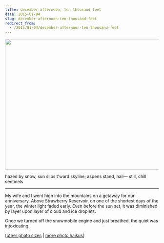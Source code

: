 ```yaml
---
title: december afternoon, ten thousand feet
date: 2015-01-04
slug: december-afternoon-ten-thousand-feet
redirect_from:
  - /2015/01/04/december-afternoon-ten-thousand-feet
---
```


<a href="https://www.flickr.com/photos/daniel_hardman/16107071596/sizes/h/"><img class="aligncenter" alt="" src="https://farm8.staticflickr.com/7538/16107071596_3838b2c5e3_z.jpg" width="640" height="427" /></a>
<p class="haiku">hazed by snow, sun slips
t'ward skyline; aspens stand, hail—
still, chill sentinels</p>


<hr />

My wife and I went high into the mountains on a getaway for our anniversary. Above Strawberry Reservoir, on one of the shortest days of the year, the winter light faded early. Even before the sun set, it was diminished by layer upon layer of cloud and ice droplets.

Once we turned off the snowmobile engine and just breathed, the quiet was intoxicating.

[<a href="https://www.flickr.com/photos/daniel_hardman/16107071596/sizes/h/" target="_blank">other photo sizes</a> | <a href="http://sivanea.com/category/photos/">more photo haikus</a>]